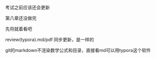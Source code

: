 考试之前应该还会更新

第八章还没做完

先将就着看吧

review(typora).md/pdf 同步更新，是一样的

git的markdown不渲染数学公式和目录，直接看md可以用typora这个软件
